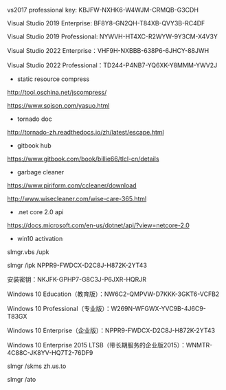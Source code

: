 vs2017 professional key: KBJFW-NXHK6-W4WJM-CRMQB-G3CDH


Visual Studio 2019 Enterprise: BF8Y8-GN2QH-T84XB-QVY3B-RC4DF

Visual Studio 2019 Professional: NYWVH-HT4XC-R2WYW-9Y3CM-X4V3Y

Visual Studio 2022 Enterprise：VHF9H-NXBBB-638P6-6JHCY-88JWH

Visual Studio 2022 Professional：TD244-P4NB7-YQ6XK-Y8MMM-YWV2J

* static resource compress

http://tool.oschina.net/jscompress/

https://www.sojson.com/yasuo.html

* tornado doc

http://tornado-zh.readthedocs.io/zh/latest/escape.html

* gitbook hub

https://www.gitbook.com/book/billie66/tlcl-cn/details

* garbage cleaner

https://www.piriform.com/ccleaner/download

http://www.wisecleaner.com/wise-care-365.html

* .net core 2.0 api

https://docs.microsoft.com/en-us/dotnet/api/?view=netcore-2.0


* win10 activation

slmgr.vbs /upk

slmgr /ipk NPPR9-FWDCX-D2C8J-H872K-2YT43

安装密钥：NKJFK-GPHP7-G8C3J-P6JXR-HQRJR

Windows 10 Education（教育版）：NW6C2-QMPVW-D7KKK-3GKT6-VCFB2

Windows 10 Professional（专业版）：W269N-WFGWX-YVC9B-4J6C9-T83GX

Windows 10 Enterprise（企业版）：NPPR9-FWDCX-D2C8J-H872K-2YT43

Windows 10 Enterprise 2015 LTSB（带长期服务的企业版2015）：WNMTR-4C88C-JK8YV-HQ7T2-76DF9

slmgr /skms zh.us.to

slmgr /ato